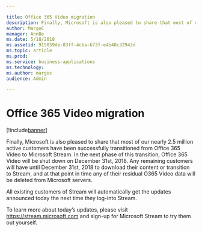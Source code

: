 ```yaml
---

title: Office 365 Video migration
description: Finally, Microsoft is also pleased to share that most of our nearly 2.
author: MargoC
manager: AnnBe
ms.date: 5/18/2018
ms.assetid: 915059de-83ff-4cba-b73f-e4b48c32943d
ms.topic: article
ms.prod: 
ms.service: business-applications
ms.technology: 
ms.author: margoc
audience: Admin

---
```

#  Office 365 Video migration


[!include[banner](../../includes/banner.md)]

Finally, Microsoft is also pleased to share that most of our nearly 2.5 million
active customers have been successfully transitioned from Office 365 Video to
Microsoft Stream. In the next phase of this transition, Office 365 Video will be
shut down on December 31st, 2018. Any remaining customers will have until
December 31st, 2018 to download their content or transition to Stream, and at
that point in time any of their residual O365 Video data will be deleted from
Microsoft servers.

All existing customers of Stream will automatically get the updates announced
today the next time they log-into Stream.

To learn more about today’s updates, please visit https://stream.microsoft.com
and sign-up for Microsoft Stream to try them out yourself.

